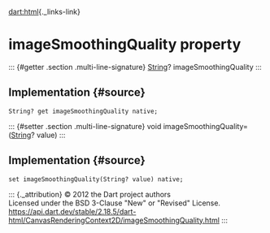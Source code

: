 [dart:html](../../dart-html/dart-html-library){._links-link}

imageSmoothingQuality property
==============================

::: {#getter .section .multi-line-signature}
[String](../../dart-core/string-class)? imageSmoothingQuality
:::

Implementation {#source}
--------------

``` {.language-dart data-language="dart"}
String? get imageSmoothingQuality native;
```

::: {#setter .section .multi-line-signature}
void imageSmoothingQuality=([String](../../dart-core/string-class)?
value)
:::

Implementation {#source}
--------------

``` {.language-dart data-language="dart"}
set imageSmoothingQuality(String? value) native;
```

::: {._attribution}
© 2012 the Dart project authors\
Licensed under the BSD 3-Clause \"New\" or \"Revised\" License.\
<https://api.dart.dev/stable/2.18.5/dart-html/CanvasRenderingContext2D/imageSmoothingQuality.html>
:::
